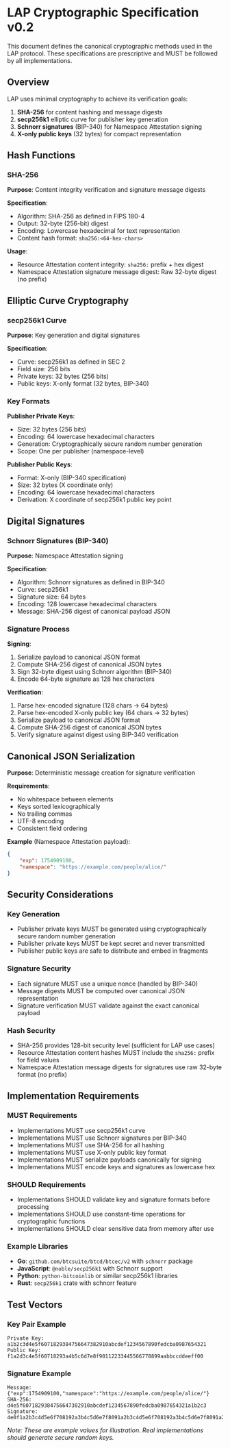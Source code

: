 # LAP Cryptographic Specification v0.2

This document defines the canonical cryptographic methods used in the LAP protocol. These specifications are prescriptive and MUST be followed by all implementations.

## Overview

LAP uses minimal cryptography to achieve its verification goals:

1. **SHA-256** for content hashing and message digests
2. **secp256k1** elliptic curve for publisher key generation
3. **Schnorr signatures** (BIP-340) for Namespace Attestation signing
4. **X-only public keys** (32 bytes) for compact representation

## Hash Functions

### SHA-256

**Purpose**: Content integrity verification and signature message digests

**Specification**:

-   Algorithm: SHA-256 as defined in FIPS 180-4
-   Output: 32-byte (256-bit) digest
-   Encoding: Lowercase hexadecimal for text representation
-   Content hash format: `sha256:<64-hex-chars>`

**Usage**:

-   Resource Attestation content integrity: `sha256:` prefix + hex digest
-   Namespace Attestation signature message digest: Raw 32-byte digest (no prefix)

## Elliptic Curve Cryptography

### secp256k1 Curve

**Purpose**: Key generation and digital signatures

**Specification**:

-   Curve: secp256k1 as defined in SEC 2
-   Field size: 256 bits
-   Private keys: 32 bytes (256 bits)
-   Public keys: X-only format (32 bytes, BIP-340)

### Key Formats

**Publisher Private Keys**:

-   Size: 32 bytes (256 bits)
-   Encoding: 64 lowercase hexadecimal characters
-   Generation: Cryptographically secure random number generation
-   Scope: One per publisher (namespace-level)

**Publisher Public Keys**:

-   Format: X-only (BIP-340 specification)
-   Size: 32 bytes (X coordinate only)
-   Encoding: 64 lowercase hexadecimal characters
-   Derivation: X coordinate of secp256k1 public key point

## Digital Signatures

### Schnorr Signatures (BIP-340)

**Purpose**: Namespace Attestation signing

**Specification**:

-   Algorithm: Schnorr signatures as defined in BIP-340
-   Curve: secp256k1
-   Signature size: 64 bytes
-   Encoding: 128 lowercase hexadecimal characters
-   Message: SHA-256 digest of canonical payload JSON

### Signature Process

**Signing**:

1. Serialize payload to canonical JSON format
2. Compute SHA-256 digest of canonical JSON bytes
3. Sign 32-byte digest using Schnorr algorithm (BIP-340)
4. Encode 64-byte signature as 128 hex characters

**Verification**:

1. Parse hex-encoded signature (128 chars → 64 bytes)
2. Parse hex-encoded X-only public key (64 chars → 32 bytes)
3. Serialize payload to canonical JSON format
4. Compute SHA-256 digest of canonical JSON bytes
5. Verify signature against digest using BIP-340 verification

## Canonical JSON Serialization

**Purpose**: Deterministic message creation for signature verification

**Requirements**:

-   No whitespace between elements
-   Keys sorted lexicographically
-   No trailing commas
-   UTF-8 encoding
-   Consistent field ordering

**Example** (Namespace Attestation payload):

```json
{
    "exp": 1754909100,
    "namespace": "https://example.com/people/alice/"
}
```

## Security Considerations

### Key Generation

-   Publisher private keys MUST be generated using cryptographically secure random number generation
-   Publisher private keys MUST be kept secret and never transmitted
-   Publisher public keys are safe to distribute and embed in fragments

### Signature Security

-   Each signature MUST use a unique nonce (handled by BIP-340)
-   Message digests MUST be computed over canonical JSON representation
-   Signature verification MUST validate against the exact canonical payload

### Hash Security

-   SHA-256 provides 128-bit security level (sufficient for LAP use cases)
-   Resource Attestation content hashes MUST include the `sha256:` prefix for field values
-   Namespace Attestation message digests for signatures use raw 32-byte format (no prefix)

## Implementation Requirements

### MUST Requirements

-   Implementations MUST use secp256k1 curve
-   Implementations MUST use Schnorr signatures per BIP-340
-   Implementations MUST use SHA-256 for all hashing
-   Implementations MUST use X-only public key format
-   Implementations MUST serialize payloads canonically for signing
-   Implementations MUST encode keys and signatures as lowercase hex

### SHOULD Requirements

-   Implementations SHOULD validate key and signature formats before processing
-   Implementations SHOULD use constant-time operations for cryptographic functions
-   Implementations SHOULD clear sensitive data from memory after use

### Example Libraries

-   **Go**: `github.com/btcsuite/btcd/btcec/v2` with `schnorr` package
-   **JavaScript**: `@noble/secp256k1` with Schnorr support
-   **Python**: `python-bitcoinlib` or similar secp256k1 libraries
-   **Rust**: `secp256k1` crate with schnorr feature

## Test Vectors

### Key Pair Example

```
Private Key: a1b2c3d4e5f6071829384756647382910abcdef1234567890fedcba0987654321
Public Key:  f1a2d3c4e5f60718293a4b5c6d7e8f90112233445566778899aabbccddeeff00
```

### Signature Example

```
Message: {"exp":1754909100,"namespace":"https://example.com/people/alice/"}
SHA-256:  d4e5f6071829384756647382910abcdef1234567890fedcba0987654321a1b2c3
Signature: 4e0f1a2b3c4d5e6f708192a3b4c5d6e7f8091a2b3c4d5e6f708192a3b4c5d6e7f8091a2b3c4d5e6f708192a3b4c5d6e7f8091a2b3c4d5e6f708192a3b4c5d6e7
```

_Note: These are example values for illustration. Real implementations should generate secure random keys._
